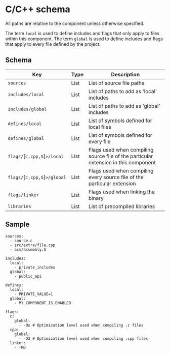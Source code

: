 # C/C++ schema

All paths are relative to the component unless otherwise specified.

The term `local` is used to define includes and flags that only apply to files within this component.
The term `global` is used to define includes and flags that apply to every file defined by the project.

## Schema

| Key | Type | Description |
| --- | --- | --- |
| `sources` | List | List of source file paths |
| `includes/local` | List | List of paths to add as 'local' includes |
| `includes/global` | List | List of paths to add as 'global' includes |
| `defines/local` | List | List of symbols defined for local files |
| `defines/global` | List | List of symbols defined for every file |
| `flags/`[`c,cpp,S`]`>/local` | List | Flags used when compiling source file of the particular extension in this component |
| `flags/`[`c,cpp,S`]`>/global` | List | Flags used when compiling every source file of the particular extension |
| `flags/linker` | List | Flags used when linking the binary |
| `libraries` | List | List of precompiled libraries |

## Sample

```
sources:
  - source.c
  - src/extra/file.cpp
  - asm/assembly.S

includes:
  local:
    - private_includes
  global:
    - public_api

defines:
  local:
    - PRIVATE_VALUE=1
  global:
    - MY_COMPONENT_IS_ENABLED

flags:
  c:
    global:
      - -Os # Optimization level used when compiling .c files
  cpp:
    global:
      - -O3 # Optimization level used when compiling .cpp files
  linker:
    - -MD
```